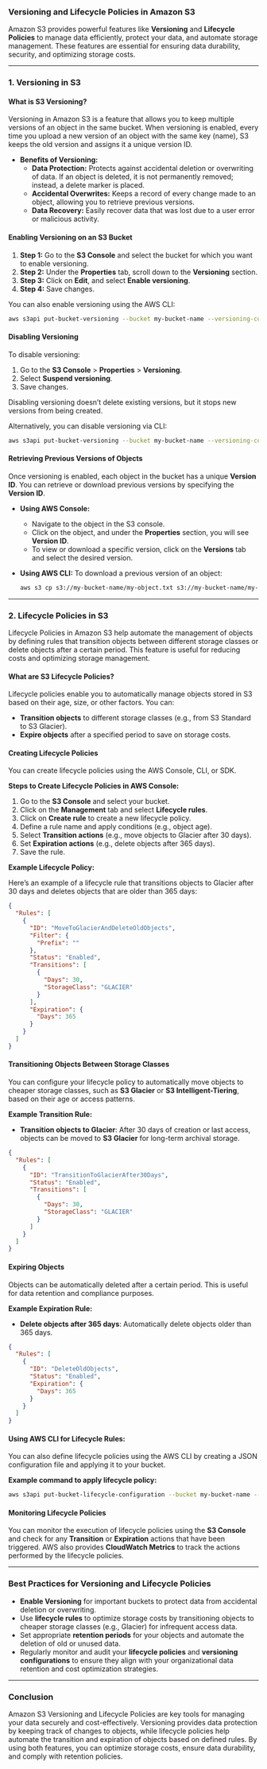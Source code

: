 ### **Versioning and Lifecycle Policies in Amazon S3**

Amazon S3 provides powerful features like **Versioning** and **Lifecycle Policies** to manage data efficiently, protect your data, and automate storage management. These features are essential for ensuring data durability, security, and optimizing storage costs.

---

### **1. Versioning in S3**

#### **What is S3 Versioning?**
Versioning in Amazon S3 is a feature that allows you to keep multiple versions of an object in the same bucket. When versioning is enabled, every time you upload a new version of an object with the same key (name), S3 keeps the old version and assigns it a unique version ID.

- **Benefits of Versioning:**
  - **Data Protection:** Protects against accidental deletion or overwriting of data. If an object is deleted, it is not permanently removed; instead, a delete marker is placed.
  - **Accidental Overwrites:** Keeps a record of every change made to an object, allowing you to retrieve previous versions.
  - **Data Recovery:** Easily recover data that was lost due to a user error or malicious activity.

#### **Enabling Versioning on an S3 Bucket**
1. **Step 1:** Go to the **S3 Console** and select the bucket for which you want to enable versioning.
2. **Step 2:** Under the **Properties** tab, scroll down to the **Versioning** section.
3. **Step 3:** Click on **Edit**, and select **Enable versioning**.
4. **Step 4:** Save changes.

You can also enable versioning using the AWS CLI:
```bash
aws s3api put-bucket-versioning --bucket my-bucket-name --versioning-configuration Status=Enabled
```

#### **Disabling Versioning**
To disable versioning:
1. Go to the **S3 Console** > **Properties** > **Versioning**.
2. Select **Suspend versioning**.
3. Save changes.

Disabling versioning doesn’t delete existing versions, but it stops new versions from being created.

Alternatively, you can disable versioning via CLI:
```bash
aws s3api put-bucket-versioning --bucket my-bucket-name --versioning-configuration Status=Suspended
```

#### **Retrieving Previous Versions of Objects**
Once versioning is enabled, each object in the bucket has a unique **Version ID**. You can retrieve or download previous versions by specifying the **Version ID**.

- **Using AWS Console:**
  - Navigate to the object in the S3 console.
  - Click on the object, and under the **Properties** section, you will see **Version ID**.
  - To view or download a specific version, click on the **Versions** tab and select the desired version.

- **Using AWS CLI:**
  To download a previous version of an object:
  ```bash
  aws s3 cp s3://my-bucket-name/my-object.txt s3://my-bucket-name/my-object-v1.txt --version-id "version-id"
  ```

---

### **2. Lifecycle Policies in S3**

Lifecycle Policies in Amazon S3 help automate the management of objects by defining rules that transition objects between different storage classes or delete objects after a certain period. This feature is useful for reducing costs and optimizing storage management.

#### **What are S3 Lifecycle Policies?**
Lifecycle policies enable you to automatically manage objects stored in S3 based on their age, size, or other factors. You can:
- **Transition objects** to different storage classes (e.g., from S3 Standard to S3 Glacier).
- **Expire objects** after a specified period to save on storage costs.

#### **Creating Lifecycle Policies**
You can create lifecycle policies using the AWS Console, CLI, or SDK.

**Steps to Create Lifecycle Policies in AWS Console:**
1. Go to the **S3 Console** and select your bucket.
2. Click on the **Management** tab and select **Lifecycle rules**.
3. Click on **Create rule** to create a new lifecycle policy.
4. Define a rule name and apply conditions (e.g., object age).
5. Select **Transition actions** (e.g., move objects to Glacier after 30 days).
6. Set **Expiration actions** (e.g., delete objects after 365 days).
7. Save the rule.

**Example Lifecycle Policy:**

Here’s an example of a lifecycle rule that transitions objects to Glacier after 30 days and deletes objects that are older than 365 days:

```json
{
  "Rules": [
    {
      "ID": "MoveToGlacierAndDeleteOldObjects",
      "Filter": {
        "Prefix": ""
      },
      "Status": "Enabled",
      "Transitions": [
        {
          "Days": 30,
          "StorageClass": "GLACIER"
        }
      ],
      "Expiration": {
        "Days": 365
      }
    }
  ]
}
```

#### **Transitioning Objects Between Storage Classes**
You can configure your lifecycle policy to automatically move objects to cheaper storage classes, such as **S3 Glacier** or **S3 Intelligent-Tiering**, based on their age or access patterns.

**Example Transition Rule:**
- **Transition objects to Glacier**: After 30 days of creation or last access, objects can be moved to **S3 Glacier** for long-term archival storage.

```json
{
  "Rules": [
    {
      "ID": "TransitionToGlacierAfter30Days",
      "Status": "Enabled",
      "Transitions": [
        {
          "Days": 30,
          "StorageClass": "GLACIER"
        }
      ]
    }
  ]
}
```

#### **Expiring Objects**
Objects can be automatically deleted after a certain period. This is useful for data retention and compliance purposes.

**Example Expiration Rule:**
- **Delete objects after 365 days**: Automatically delete objects older than 365 days.

```json
{
  "Rules": [
    {
      "ID": "DeleteOldObjects",
      "Status": "Enabled",
      "Expiration": {
        "Days": 365
      }
    }
  ]
}
```

#### **Using AWS CLI for Lifecycle Rules:**
You can also define lifecycle policies using the AWS CLI by creating a JSON configuration file and applying it to your bucket.

**Example command to apply lifecycle policy:**
```bash
aws s3api put-bucket-lifecycle-configuration --bucket my-bucket-name --lifecycle-configuration file://lifecycle-policy.json
```

#### **Monitoring Lifecycle Policies**
You can monitor the execution of lifecycle policies using the **S3 Console** and check for any **Transition** or **Expiration** actions that have been triggered. AWS also provides **CloudWatch Metrics** to track the actions performed by the lifecycle policies.

---

### **Best Practices for Versioning and Lifecycle Policies**
- **Enable Versioning** for important buckets to protect data from accidental deletion or overwriting.
- Use **lifecycle rules** to optimize storage costs by transitioning objects to cheaper storage classes (e.g., Glacier) for infrequent access data.
- Set appropriate **retention periods** for your objects and automate the deletion of old or unused data.
- Regularly monitor and audit your **lifecycle policies** and **versioning configurations** to ensure they align with your organizational data retention and cost optimization strategies.

---

### **Conclusion**

Amazon S3 Versioning and Lifecycle Policies are key tools for managing your data securely and cost-effectively. Versioning provides data protection by keeping track of changes to objects, while lifecycle policies help automate the transition and expiration of objects based on defined rules. By using both features, you can optimize storage costs, ensure data durability, and comply with retention policies.
